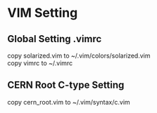 # VIM Setting

## Global Setting .vimrc

copy solarized.vim to ~/.vim/colors/solarized.vim  
copy vimrc to ~/.vimrc

## CERN Root C-type Setting
copy cern_root.vim to ~/.vim/syntax/c.vim  
